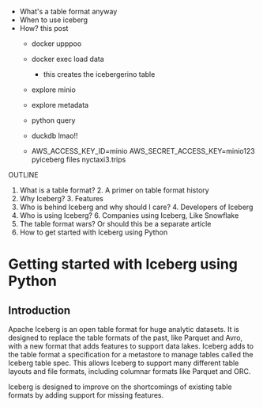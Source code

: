 - What's a table format anyway
- When to use iceberg
- How? this post
  - docker upppoo
  - docker exec load data
    - this creates the icebergerino table
  - explore minio
  - explore metadata
  - python query
  - duckdb lmao!!

  - AWS_ACCESS_KEY_ID=minio AWS_SECRET_ACCESS_KEY=minio123  pyiceberg files nyctaxi3.trips

OUTLINE

1. What is a table format?
   2. A primer on table format history
2. Why Iceberg?
   3. Features
3. Who is behind Iceberg and why should I care?
   4. Developers of Iceberg
5. Who is using Iceberg?
   6. Companies using Iceberg, Like Snowflake
7. The table format wars? Or should this be a separate article
5. How to get started with Iceberg using Python

# Getting started with Iceberg using Python

## Introduction

Apache Iceberg is an open table format for huge analytic datasets. It is designed to replace the table formats of the
past, like Parquet and Avro, with a new format that adds features to support data lakes. Iceberg adds to the table
format a specification for a metastore to manage tables called the Iceberg table spec. This allows Iceberg to support
many different table layouts and file formats, including columnar formats like Parquet and ORC.

Iceberg is designed to improve on the shortcomings of existing table formats by adding support for missing features.